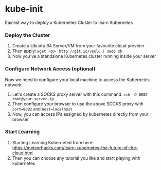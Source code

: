 # kube-init

Easiest way to deploy a Kubernetes Cluster to learn Kubernetes

### Deploy the Cluster

1. Create a Ubuntu 64 Server/VM from your favourite cloud provider
2. Then apply: `wget -qO- http://git.io/veKlu | sudo sh`
3. Now you've a standalone Kubernetes cluster running inside your server

### Configure Network Access (optional)
Now we need to configure your local machine to access the Kubernetes network.

1. Let's create a SOCKS proxy server with this command: `ssh -D 8082 root@your-server-ip`
2. Then configure your browser to use the above SOCKS proxy with `port=8082` and `host=localhost`
3. Now, you can access IPs assigned by kubernetes directly from your browser

### Start Learning
1. Starting Learning Kuberneted from here: https://meteorhacks.com/learn-kubernetes-the-future-of-the-cloud.html
2. Then you can choose any tutorial you like and start playing with kubernetes

